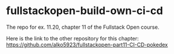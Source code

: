 # fullstackopen-build-own-ci-cd
The repo for ex. 11.20, chapter 11 of the Fullstack Open course.

Here is the link to the other repository for this chapter: https://github.com/alko5923/fullstackopen-part11-CI-CD-pokedex
